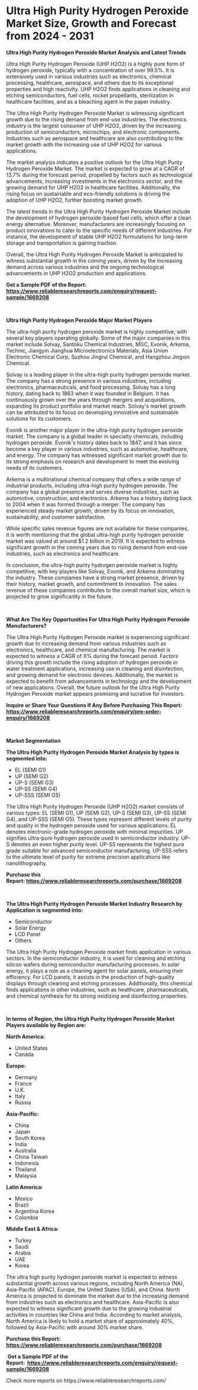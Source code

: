 <p><h1>Ultra High Purity Hydrogen Peroxide Market Size, Growth and Forecast from 2024 - 2031</h1></p><p><strong>Ultra High Purity Hydrogen Peroxide Market Analysis and Latest Trends</strong></p>
<p><p>Ultra High Purity Hydrogen Peroxide (UHP H2O2) is a highly pure form of hydrogen peroxide, typically with a concentration of over 99.5%. It is extensively used in various industries such as electronics, chemical processing, healthcare, aerospace, and others due to its exceptional properties and high reactivity. UHP H2O2 finds applications in cleaning and etching semiconductors, fuel cells, rocket propellants, sterilization in healthcare facilities, and as a bleaching agent in the paper industry.</p><p>The Ultra High Purity Hydrogen Peroxide Market is witnessing significant growth due to the rising demand from end-use industries. The electronics industry is the largest consumer of UHP H2O2, driven by the increasing production of semiconductors, microchips, and electronic components. Industries such as aerospace and healthcare are also contributing to the market growth with the increasing use of UHP H2O2 for various applications.</p><p>The market analysis indicates a positive outlook for the Ultra High Purity Hydrogen Peroxide Market. The market is expected to grow at a CAGR of 13.7% during the forecast period, propelled by factors such as technological advancements, increasing investments in the electronics sector, and the growing demand for UHP H2O2 in healthcare facilities. Additionally, the rising focus on sustainable and eco-friendly solutions is driving the adoption of UHP H2O2, further boosting market growth.</p><p>The latest trends in the Ultra High Purity Hydrogen Peroxide Market include the development of hydrogen peroxide-based fuel cells, which offer a clean energy alternative. Moreover, manufacturers are increasingly focusing on product innovations to cater to the specific needs of different industries. For instance, the development of stable UHP H2O2 formulations for long-term storage and transportation is gaining traction.</p><p>Overall, the Ultra High Purity Hydrogen Peroxide Market is anticipated to witness substantial growth in the coming years, driven by the increasing demand across various industries and the ongoing technological advancements in UHP H2O2 production and applications.</p></p>
<p><strong>Get a Sample PDF of the Report:&nbsp; <a href="https://www.reliableresearchreports.com/enquiry/request-sample/1669208">https://www.reliableresearchreports.com/enquiry/request-sample/1669208</a></strong></p>
<p>&nbsp;</p>
<p><strong>Ultra High Purity Hydrogen Peroxide Major Market Players</strong></p>
<p><p>The ultra-high purity hydrogen peroxide market is highly competitive, with several key players operating globally. Some of the major companies in this market include Solvay, Santoku Chemical Industries, MGC, Evonik, Arkema, Technic, Jiangyin Jianghua Microelectronics Materials, Asia Union Electronic Chemical Corp, Suzhou Jingrui Chemical, and Hangzhou Jingxin Chemical.</p><p>Solvay is a leading player in the ultra-high purity hydrogen peroxide market. The company has a strong presence in various industries, including electronics, pharmaceuticals, and food processing. Solvay has a long history, dating back to 1863 when it was founded in Belgium. It has continuously grown over the years through mergers and acquisitions, expanding its product portfolio and market reach. Solvay's market growth can be attributed to its focus on developing innovative and sustainable solutions for its customers.</p><p>Evonik is another major player in the ultra-high purity hydrogen peroxide market. The company is a global leader in specialty chemicals, including hydrogen peroxide. Evonik's history dates back to 1847, and it has since become a key player in various industries, such as automotive, healthcare, and energy. The company has witnessed significant market growth due to its strong emphasis on research and development to meet the evolving needs of its customers.</p><p>Arkema is a multinational chemical company that offers a wide range of industrial products, including ultra-high purity hydrogen peroxide. The company has a global presence and serves diverse industries, such as automotive, construction, and electronics. Arkema has a history dating back to 2004 when it was formed through a merger. The company has experienced steady market growth, driven by its focus on innovation, sustainability, and customer satisfaction.</p><p>While specific sales revenue figures are not available for these companies, it is worth mentioning that the global ultra-high purity hydrogen peroxide market was valued at around $1.2 billion in 2019. It is expected to witness significant growth in the coming years due to rising demand from end-use industries, such as electronics and healthcare.</p><p>In conclusion, the ultra-high purity hydrogen peroxide market is highly competitive, with key players like Solvay, Evonik, and Arkema dominating the industry. These companies have a strong market presence, driven by their history, market growth, and commitment to innovation. The sales revenue of these companies contributes to the overall market size, which is projected to grow significantly in the future.</p></p>
<p>&nbsp;</p>
<p><strong>What Are The Key Opportunities For Ultra High Purity Hydrogen Peroxide Manufacturers?</strong></p>
<p><p>The Ultra High Purity Hydrogen Peroxide market is experiencing significant growth due to increasing demand from various industries such as electronics, healthcare, and chemical manufacturing. The market is expected to witness a CAGR of X% during the forecast period. Factors driving this growth include the rising adoption of hydrogen peroxide in water treatment applications, increasing use in cleaning and disinfection, and growing demand for electronic devices. Additionally, the market is expected to benefit from advancements in technology and the development of new applications. Overall, the future outlook for the Ultra High Purity Hydrogen Peroxide market appears promising and lucrative for investors.</p></p>
<p><strong>Inquire or Share Your Questions If Any Before Purchasing This Report: <a href="https://www.reliableresearchreports.com/enquiry/pre-order-enquiry/1669208">https://www.reliableresearchreports.com/enquiry/pre-order-enquiry/1669208</a></strong></p>
<p>&nbsp;</p>
<p><strong>Market Segmentation</strong></p>
<p><strong>The Ultra High Purity Hydrogen Peroxide Market Analysis by types is segmented into:</strong></p>
<p><ul><li>EL (SEMI G1)</li><li>UP (SEMI G2)</li><li>UP-S (SEMI G3)</li><li>UP-SS (SEMI G4)</li><li>UP-SSS (SEMI G5)</li></ul></p>
<p><p>The Ultra High Purity Hydrogen Peroxide (UHP H2O2) market consists of various types: EL (SEMI G1), UP (SEMI G2), UP-S (SEMI G3), UP-SS (SEMI G4), and UP-SSS (SEMI G5). These types represent different levels of purity and quality in the hydrogen peroxide used for various applications. EL denotes electronic-grade hydrogen peroxide with minimal impurities. UP signifies ultra-pure hydrogen peroxide used in semiconductor industry. UP-S denotes an even higher purity level. UP-SS represents the highest pure grade suitable for advanced semiconductor manufacturing. UP-SSS refers to the ultimate level of purity for extreme precision applications like nanolithography.</p></p>
<p><strong>Purchase this Report:&nbsp;<a href="https://www.reliableresearchreports.com/purchase/1669208">https://www.reliableresearchreports.com/purchase/1669208</a></strong></p>
<p>&nbsp;</p>
<p><strong>The Ultra High Purity Hydrogen Peroxide Market Industry Research by Application is segmented into:</strong></p>
<p><ul><li>Semiconductor</li><li>Solar Energy</li><li>LCD Panel</li><li>Others</li></ul></p>
<p><p>The Ultra High Purity Hydrogen Peroxide market finds application in various sectors. In the semiconductor industry, it is used for cleaning and etching silicon wafers during semiconductor manufacturing processes. In solar energy, it plays a role as a cleaning agent for solar panels, ensuring their efficiency. For LCD panels, it assists in the production of high-quality displays through cleaning and etching processes. Additionally, this chemical finds applications in other industries, such as healthcare, pharmaceuticals, and chemical synthesis for its strong oxidizing and disinfecting properties.</p></p>
<p>&nbsp;</p>
<p><strong>In terms of Region, the Ultra High Purity Hydrogen Peroxide Market Players available by Region are:</strong></p>
<p>
    <p> <strong> North America: </strong>
        <ul>
            <li>United States</li>
            <li>Canada</li>
        </ul>
        </p> 
    <p> <strong> Europe: </strong>
        <ul>
            <li>Germany</li>
            <li>France</li>
            <li>U.K.</li>
            <li>Italy</li>
            <li>Russia</li>
        </ul>
        </p> 
    <p> <strong> Asia-Pacific: </strong>
        <ul>
            <li>China</li>
            <li>Japan</li>
            <li>South Korea</li>
            <li>India</li>
            <li>Australia</li>
            <li>China Taiwan</li>
            <li>Indonesia</li>
            <li>Thailand</li>
            <li>Malaysia</li>
        </ul>
        </p> 
    <p> <strong> Latin America: </strong>
        <ul>
            <li>Mexico</li>
            <li>Brazil</li>
            <li>Argentina Korea</li>
            <li>Colombia</li>
        </ul>
        </p> 
    <p> <strong> Middle East & Africa: </strong>
        <ul>
            <li>Turkey</li>
            <li>Saudi</li>
            <li>Arabia</li>
            <li>UAE</li>
            <li>Korea</li>
        </ul>
    </p>
    </p>
<p><p>The ultra high purity hydrogen peroxide market is expected to witness substantial growth across various regions, including North America (NA), Asia-Pacific (APAC), Europe, the United States (USA), and China. North America is projected to dominate the market due to the increasing demand from industries such as electronics and healthcare. Asia-Pacific is also expected to witness significant growth due to the growing industrial activities in countries like China and India. According to market analysis, North America is likely to hold a market share of approximately 40%, followed by Asia-Pacific with around 30% market share.</p></p>
<p><strong>Purchase this Report: <a href="https://www.reliableresearchreports.com/purchase/1669208">https://www.reliableresearchreports.com/purchase/1669208</a></strong></p>
<p>&nbsp;<strong>Get a Sample PDF of the Report:&nbsp;&nbsp;<a href="https://www.reliableresearchreports.com/enquiry/request-sample/1669208">https://www.reliableresearchreports.com/enquiry/request-sample/1669208</a></strong></p>
<p><strong></strong></p>
<p>Check more reports on https://www.reliableresearchreports.com/</p>